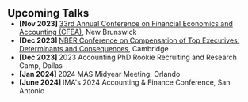  
<h2 id="talks" style="margin: 2px 0px 0px;"> <br> 
<br> Upcoming Talks </h2>

<ul style="margin:0 0 5px;">
  
  <li><autocolor> <strong> [Nov 2023] </strong>   <a href="https://www.business.rutgers.edu/financial-economics-accounting-conference"> 33rd Annual Conference on Financial Economics and Accounting (CFEA)</a>, New Brunswick </autocolor></li>
   <li><autocolor> <strong> [Dec 2023] </strong>  <a href="https://www.nber.org/conferences/compensation-top-executives-determinants-and-consequences-fall-2023"> NBER Conference on Compensation of Top Executives: Determinants and Consequences</a>, Cambridge  </autocolor></li>
   <li><autocolor> <strong> [Dec 2023] </strong>  2023 Accounting PhD Rookie Recruiting and Research Camp, Dallas  </autocolor></li>
  <li><autocolor> <strong> [Jan 2024] </strong>   2024 MAS Midyear Meeting, Orlando  </autocolor></li>
  <li><autocolor> <strong> [June 2024] </strong>  IMA's 2024 Accounting & Finance Conference, San Antonio  </autocolor></li>
</ul>
